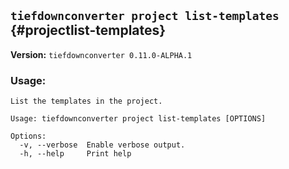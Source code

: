 ## `tiefdownconverter project list-templates` {#projectlist-templates}

**Version:** `tiefdownconverter 0.11.0-ALPHA.1`

### Usage:
```
List the templates in the project.

Usage: tiefdownconverter project list-templates [OPTIONS]

Options:
  -v, --verbose  Enable verbose output.
  -h, --help     Print help
```

